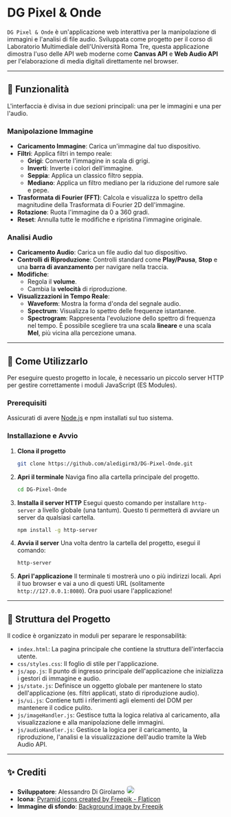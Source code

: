 # DG Pixel & Onde

`DG Pixel & Onde` è un'applicazione web interattiva per la manipolazione di immagini e l'analisi di file audio. Sviluppata come progetto per il corso di Laboratorio Multimediale dell'Università Roma Tre, questa applicazione dimostra l'uso delle API web moderne come **Canvas API** e **Web Audio API** per l'elaborazione di media digitali direttamente nel browser.

---

## 🎨 Funzionalità

L'interfaccia è divisa in due sezioni principali: una per le immagini e una per l'audio.

### Manipolazione Immagine

- **Caricamento Immagine**: Carica un'immagine dal tuo dispositivo.
- **Filtri**: Applica filtri in tempo reale:
  - **Grigi**: Converte l'immagine in scala di grigi.
  - **Inverti**: Inverte i colori dell'immagine.
  - **Seppia**: Applica un classico filtro seppia.
  - **Mediano**: Applica un filtro mediano per la riduzione del rumore sale e pepe.
- **Trasformata di Fourier (FFT)**: Calcola e visualizza lo spettro della magnitudine della Trasformata di Fourier 2D dell'immagine.
- **Rotazione**: Ruota l'immagine da 0 a 360 gradi.
- **Reset**: Annulla tutte le modifiche e ripristina l'immagine originale.

### Analisi Audio

- **Caricamento Audio**: Carica un file audio dal tuo dispositivo.
- **Controlli di Riproduzione**: Controlli standard come **Play/Pausa**, **Stop** e una **barra di avanzamento** per navigare nella traccia.
- **Modifiche**:
  - Regola il **volume**.
  - Cambia la **velocità** di riproduzione.
- **Visualizzazioni in Tempo Reale**:
  - **Waveform**: Mostra la forma d'onda del segnale audio.
  - **Spectrum**: Visualizza lo spettro delle frequenze istantanee.
  - **Spectrogram**: Rappresenta l'evoluzione dello spettro di frequenza nel tempo. È possibile scegliere tra una scala **lineare** e una scala **Mel**, più vicina alla percezione umana.

---

## 🚀 Come Utilizzarlo

Per eseguire questo progetto in locale, è necessario un piccolo server HTTP per gestire correttamente i moduli JavaScript (ES Modules).

### Prerequisiti

Assicurati di avere [Node.js](https://nodejs.org/) e npm installati sul tuo sistema.

### Installazione e Avvio

1.  **Clona il progetto**
    ```sh
    git clone https://github.com/aledigirm3/DG-Pixel-Onde.git
    ```

2.  **Apri il terminale**
    Naviga fino alla cartella principale del progetto.
    ```sh
    cd DG-Pixel-Onde
    ```

3.  **Installa il server HTTP**
    Esegui questo comando per installare `http-server` a livello globale (una tantum). Questo ti permetterà di avviare un server da qualsiasi cartella.
    ```sh
    npm install -g http-server
    ```

4.  **Avvia il server**
    Una volta dentro la cartella del progetto, esegui il comando:
    ```sh
    http-server
    ```

5.  **Apri l'applicazione**
    Il terminale ti mostrerà uno o più indirizzi locali. Apri il tuo browser e vai a uno di questi URL (solitamente `http://127.0.0.1:8080`). Ora puoi usare l'applicazione!

---

## 📂 Struttura del Progetto

Il codice è organizzato in moduli per separare le responsabilità:

- `index.html`: La pagina principale che contiene la struttura dell'interfaccia utente.
- `css/styles.css`: Il foglio di stile per l'applicazione.
- `js/app.js`: Il punto di ingresso principale dell'applicazione che inizializza i gestori di immagine e audio.
- `js/state.js`: Definisce un oggetto globale per mantenere lo stato dell'applicazione (es. filtri applicati, stato di riproduzione audio).
- `js/ui.js`: Contiene tutti i riferimenti agli elementi del DOM per mantenere il codice pulito.
- `js/imageHandler.js`: Gestisce tutta la logica relativa al caricamento, alla visualizzazione e alla manipolazione delle immagini.
- `js/audioHandler.js`: Gestisce la logica per il caricamento, la riproduzione, l'analisi e la visualizzazione dell'audio tramite la Web Audio API.

---

## ✨ Crediti

- **Sviluppatore**: Alessandro Di Girolamo <a href="https://github.com/aledigirm3"><img src="https://github.com/aledigirm3.png" width="20" height="20" style="border-radius: 50%;" /></a>
- **Icona**: [Pyramid icons created by Freepik - Flaticon](https://www.flaticon.com/free-icon/pyramid_6181172)
- **Immagine di sfondo**: [Background image by Freepik](https://www.freepik.com/free-photo/3d-rendering-hexagonal-texture-background_66626551.htm)